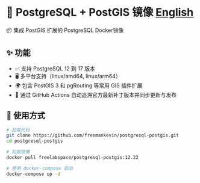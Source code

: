 # 🐘 PostgreSQL + PostGIS 镜像  [English](README_EN.md)

📦 集成 PostGIS 扩展的 PostgreSQL Docker镜像

## ✨ 功能
- ✅ 支持 PostgreSQL 12 到 17 版本
- 🖥️ 多平台支持（linux/amd64, linux/arm64）
- 🌍 包含 PostGIS 3 和 pgRouting 等常用 GIS 插件扩展
- 🔄 通过 GitHub Actions 自动追溯官方最新补丁版本并同步更新与发布


## 🚀 使用方式
```bash
# 拉取代码
git clone https://github.com/freemankevin/postgresql-postgis.git
cd postgresql-postgis

# 拉取镜像
docker pull freelabspace/postgresql-postgis:12.22

# 使用 docker-compose 启动
docker-compose up -d
```